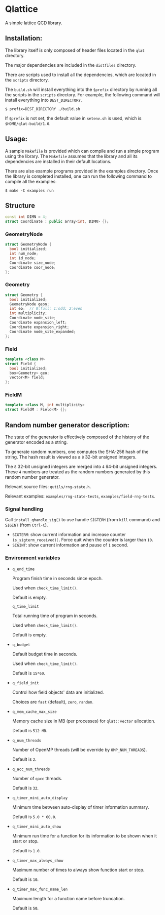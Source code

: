 # Qlattice

A simple lattice QCD library.

## Installation:

The library itself is only composed of header files located in the
`qlat` directory.

The major dependencies are included in the `distfiles` directory.

There are scripts used to install all the dependencies, which are located
in the `scripts` directory.

The `build.sh` will install everything into the `$prefix` directory
by running all the scripts in the `scripts` directory. For example,
the following command will install everything into `DEST_DIRECTORY`.

`$ prefix=DEST_DIRECTORY ./build.sh`

If `$prefix` is not set, the default value in `setenv.sh` is used,
which is `$HOME/qlat-build/1.0`.

## Usage:

A sample `Makefile` is provided which can compile and run a simple
program using the library. The `Makefile` assumes that the library
and all its dependencies are installed in their default locations.

There are also example programs provided in the examples directory. Once
the library is completed installed, one can run the following command
to compile all the examples:

`$ make -C examples run`

## Structure

```c++
const int DIMN = 4;
struct Coordinate : public array<int, DIMN> {};
```

### GeometryNode

```c++
struct GeometryNode {
  bool initialized;
  int num_node;
  int id_node;
  Coordinate size_node;
  Coordinate coor_node;
};
```

### Geometry

```c++
struct Geometry {
  bool initialized;
  GeometryNode geon;
  int eo;  // 0:full; 1:odd; 2:even
  int multiplicity;
  Coordinate node_site;
  Coordinate expansion_left;
  Coordinate expansion_right;
  Coordinate node_site_expanded;
};
```

### Field

```c++
template <class M>
struct Field {
  bool initialized;
  box<Geometry> geo;
  vector<M> field;
};
```

### FieldM

```c++
template <class M, int multiplicity>
struct FieldM : Field<M> {};
```

## Random number generator description:

The state of the generator is effectively composed of the history of the
generator encoded as a string.

To generate random numbers, one computes the SHA-256 hash of the string.
The hash result is viewed as a `8` 32-bit unsigned integers.

The `8` 32-bit unsigned integers are merged into `4` 64-bit unsigned
integers. These `4` numbers are treated as the random numbers generated
by this random number generator.

Relevant source files: `qutils/rng-state.h`.

Relevant examples: `examples/rng-state-tests`, `examples/field-rng-tests`.

### Signal handling

Call ``install_qhandle_sig()`` to use handle ``SIGTERM`` (from ``kill`` command) and ``SIGINT`` (from ``Ctrl-C``).

- ``SIGTERM``: show current information and increase counter ``is_sigterm_received()``. Force quit when the counter is larger than ``10``.
- ``SIGINT``: show current information and pause of ``1`` second.

### Environment variables

- ``q_end_time``

  Program finish time in seconds since epoch.

  Used when ``check_time_limit()``.

  Default is empty.

  ``q_time_limit``

  Total running time of program in seconds.

  Used when ``check_time_limit()``.

  Default is empty.

- ``q_budget``

  Default budget time in seconds.

  Used when ``check_time_limit()``.

  Default is ``15*60``.

- ``q_field_init``

  Control how field objects' data are initialized.

  Choices are ``fast`` (default), ``zero``, ``random``.

- ``q_mem_cache_max_size``

  Memory cache size in MB (per processes) for ``qlat::vector`` allocation.

  Default is ``512 MB``.

- ``q_num_threads``

  Number of OpenMP threads (will be override by ``OMP_NUM_THREADS``).

  Default is ``2``.

- ``q_acc_num_threads``

  Number of ``qacc`` threads.

  Default is ``32``.

- ``q_timer_mini_auto_display``

  Minimum time between auto-display of timer information summary.

  Default is ``5.0 * 60.0``.

- ``q_timer_mini_auto_show``

  Minimum run time for a function for its information to be shown when it start or stop.

  Default is ``1.0``.

- ``q_timer_max_always_show``

  Maximum number of times to always show function start or stop.

  Default is ``10``.

- ``q_timer_max_func_name_len``

  Maximum length for a function name before truncation.

  Default is ``50``.

